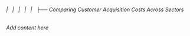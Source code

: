 ###### |   |   |   |   |   ├── Comparing Customer Acquisition Costs Across Sectors

*Add content here*